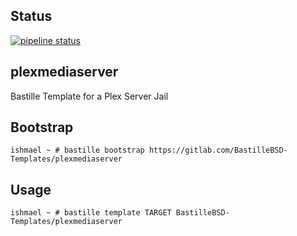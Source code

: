 ## Status
[![pipeline status](https://gitlab.com/bastillebsd-templates/plexmediaserver/badges/master/pipeline.svg)](https://gitlab.com/bastillebsd-templates/plexmediaserver/commits/master)


## plexmediaserver
Bastille Template for a Plex Server Jail

## Bootstrap

```shell
ishmael ~ # bastille bootstrap https://gitlab.com/BastilleBSD-Templates/plexmediaserver
```

## Usage

```shell
ishmael ~ # bastille template TARGET BastilleBSD-Templates/plexmediaserver
```

